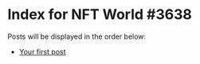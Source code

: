 # Index for NFT World #3638
Posts will be displayed in the order below:

- [Your first post](./001-first.md)

